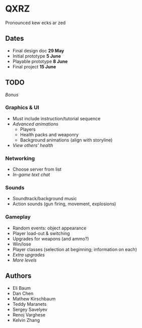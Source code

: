 # QXRZ
Pronounced kew ecks ar zed

## Dates
- Final design doc **29 May**
- Initial prototype **5 June**
- Playable prototype **8 June**
- Final project **15 June**

## TODO

*Bonus*

### Graphics & UI
- Must include instruction/tutorial sequence
- *Advanced animations*
    - Players
    - Health packs and weaponry
    - Background animations (align with storyline)
 - *View others' health*

### Networking
- Choose server from list
- *In-game text chat*

### Sounds
- Soundtrack/background music
- Action sounds (gun firing, movement, explosions)

### Gameplay
- Random events: object appearance
- Player load-out & switching
- Upgrades for weapons (and ammo?)
- Win/lose
- Player classes (selection at beginning; information on each)
- *Extra upgrades*
- *More levels*

## Authors
- Eli Baum
- Dan Chen
- Mathew Kirschbaum
- Teddy Maranets
- Sergey Savelyev
- Renoj Varghese
- Kelvin Zhang